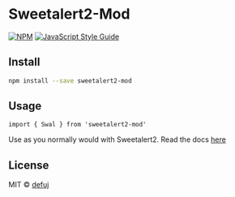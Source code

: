 # Sweetalert2-Mod

[![NPM](https://img.shields.io/npm/v/sweetalert2-mod.svg)](https://www.npmjs.com/package/sweetalert2-mod) [![JavaScript Style Guide](https://img.shields.io/badge/code_style-standard-brightgreen.svg)](https://standardjs.com)

## Install

```bash
npm install --save sweetalert2-mod
```

## Usage

```tsx
import { Swal } from 'sweetalert2-mod'
```

Use as you normally would with Sweetalert2. Read the docs [here](https://sweetalert2.github.io/)

## License

MIT © [defuj](https://github.com/defuj)
